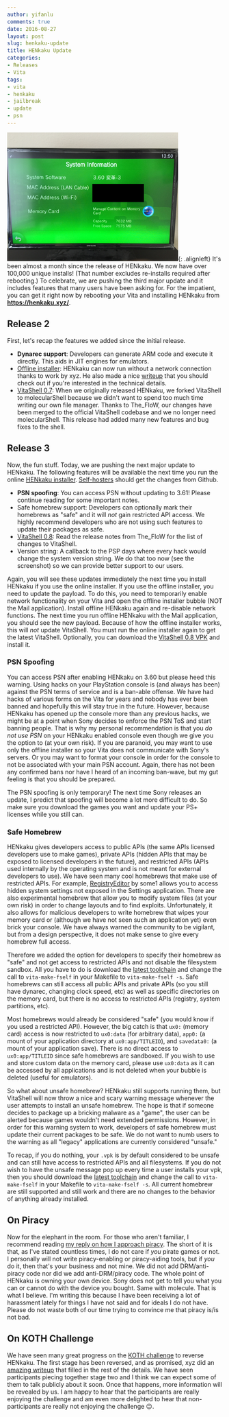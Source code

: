```yaml
---
author: yifanlu
comments: true
date: 2016-08-27
layout: post
slug: henkaku-update
title: HENkaku Update
categories:
- Releases
- Vita
tags:
- vita
- henkaku
- jailbreak
- update
- psn
---
```


![Version Screen](/images/2016/08/IMG_0302.PNG){: .alignleft} It's been almost a month since the release of HENkaku. We now have over 100,000 unique installs! (That number excludes re-installs required after rebooting.) To celebrate, we are pushing the third major update and it includes features that many users have been asking for. For the impatient, you can get it right now by rebooting your Vita and installing HENkaku from **https://henkaku.xyz/**.

## Release 2

First, let's recap the features we added since the initial release.

  * **Dynarec support**: Developers can generate ARM code and execute it directly. This aids in JIT engines for emulators.
  * [Offline installer](https://github.com/henkaku/offline-installer/releases): HENkaku can now run without a network connection thanks to work by xyz. He also made a nice [writeup](https://blog.xyz.is/2016/henkaku-offline-installer.html) that you should check out if you're interested in the technical details.
  * [VitaShell 0.7](https://bitbucket.org/TheOfficialFloW/vitashell/): When we originally released HENkaku, we forked VitaShell to molecularShell because we didn't want to spend too much time writing our own file manager. Thanks to The_FloW, our changes have been merged to the official VitaShell codebase and we no longer need molecularShell. This release had added many new features and bug fixes to the shell.

## Release 3

Now, the fun stuff. Today, we are pushing the next major update to HENkaku. The following features will be available the next time you run the online [HENkaku installer](https://henkaku.xyz). [Self-hosters](https://github.com/henkaku/henkaku/releases/latest) should get the changes from Github.

  * **PSN spoofing**: You can access PSN without updating to 3.61! Please continue reading for some important notes.
  * Safe homebrew support: Developers can optionally mark their homebrews as "safe" and it will _not_ gain restricted API access. We highly recommend developers who are not using such features to update their packages as safe.
  * [VitaShell 0.8](https://github.com/TheOfficialFloW/VitaShell): Read the release notes from The_FloW for the list of changes to VitaShell.
  * Version string: A callback to the PSP days where every hack would change the system version string. We do that too now (see the screenshot) so we can provide better support to our users.

Again, you will see these updates immediately the next time you install HENkaku if you use the online installer. If you use the offline installer, you need to update the payload. To do this, you need to temporarily enable network functionality on your Vita and open the offline installer bubble (NOT the Mail application). Install offline HENkaku again and re-disable network functions. The next time you run offline HENkaku with the Mail application, you should see the new payload. Because of how the offline installer works, this will _not_ update VitaShell. You must run the online installer again to get the latest VitaShell. Optionally, you can download the [VitaShell 0.8 VPK](https://github.com/TheOfficialFloW/VitaShell/releases/latest) and install it.

### PSN Spoofing

You can access PSN after enabling HENkaku on 3.60 but please heed this warning. Using hacks on your PlayStation console is (and always has been) against the PSN terms of service and is a ban-able offense. We have had hacks of various forms on the Vita for years and nobody has ever been banned and hopefully this will stay true in the future. However, because HENkaku has opened up the console more than any previous hacks, we might be at a point when Sony decides to enforce the PSN ToS and start banning people. That is why my personal recommendation is that you _do not use PSN_ on your HENkaku enabled console even though we give you the option to (at your own risk). If you are paranoid, you may want to use only the offline installer so your Vita does not communicate with Sony's servers. Or you may want to format your console in order for the console to not be associated with your main PSN account. Again, there has not been any confirmed bans nor have I heard of an incoming ban-wave, but my gut feeling is that you should be prepared.

The PSN spoofing is only temporary! The next time Sony releases an update, I predict that spoofing will become a lot more difficult to do. So make sure you download the games you want and update your PS+ licenses while you still can.

### Safe Homebrew

HENkaku gives developers access to public APIs (the same APIs licensed developers use to make games), private APIs (hidden APIs that may be exposed to licensed developers in the future), and restricted APIs (APIs used internally by the operating system and is not meant for external developers to use). We have seen many cool homebrews that make use of restricted APIs. For example, [RegistryEditor](https://github.com/some1psv/RegistryEditor/releases) by some1 allows you to access hidden system settings not exposed in the Settings application. There are also experimental homebrew that allow you to modify system files (at your own risk) in order to change layouts and to find exploits. Unfortunately, it also allows for malicious developers to write homebrew that wipes your memory card or (although we have not seen such an application yet) even brick your console. We have always warned the community to be vigilant, but from a design perspective, it does not make sense to give every homebrew full access.

Therefore we added the option for developers to specify their homebrew as "safe" and not get access to restricted APIs and not disable the filesystem sandbox. All you have to do is download the [latest toolchain](https://bintray.com/package/files/vitasdk/vitasdk/toolchain?order=desc&sort=fileLastModified&basePath=&tab=files) and change the call to `vita-make-fself` in your Makefile to `vita-make-fself -s`. Safe homebrews can still access all public APIs and private APIs (so you still have dynarec, changing clock speed, etc) as well as specific directories on the memory card, but there is no access to restricted APIs (registry, system partitions, etc).

Most homebrews would already be considered "safe" (you would know if you used a restricted API). However, the big catch is that `ux0:` (memory card) access is now restricted to `ux0:data` (for arbitrary data), `app0:` (a mount of your application directory at `ux0:app/TITLEID`), and `savedata0:` (a mount of your application save). There is no direct access to `ux0:app/TITLEID` since safe homebrews are sandboxed. If you wish to use and store custom data on the memory card, please use `ux0:data` as it can be accessed by all applications and is not deleted when your bubble is deleted (useful for emulators).

So what about unsafe homebrew? HENkaku still supports running them, but VitaShell will now throw a nice and scary warning message whenever the user attempts to install an unsafe homebrew. The hope is that if someone decides to package up a bricking malware as a "game", the user can be alerted because games wouldn't need extended permissions. However, in order for this warning system to work, developers of safe homebrew must update their current packages to be safe. We do not want to numb users to the warning as all "legacy" applications are currently considered "unsafe."

To recap, if you do nothing, your `.vpk` is by default considered to be unsafe and can still have access to restricted APIs and all filesystems. If you do not wish to have the unsafe message pop up every time a user installs your vpk, then you should download the [latest toolchain](https://bintray.com/package/files/vitasdk/vitasdk/toolchain?order=desc&sort=fileLastModified&basePath=&tab=files) and change the call to `vita-make-fself` in your Makefile to `vita-make-fself -s`. All current homebrew are still supported and still work and there are no changes to the behavior of anything already installed.

## On Piracy

Now for the elephant in the room. For those who aren't familiar, I recommend reading [my reply on how I approach piracy](https://www.reddit.com/r/vitahacks/comments/4w0iej/henkaku_stance_on_piracy/d63jyt4). The short of it is that, as I've stated countless times, I do not care if _you_ pirate games or not. I personally will not write piracy-enabling or piracy-aiding tools, but if _you_ do it, then that's your business and not mine. We did not add DRM/anti-piracy code nor did we add anti-DRM/piracy code. The whole point of HENkaku is owning your own device. Sony does not get to tell you what you can or cannot do with the device you bought. Same with molecule. That is what I believe. I'm writing this because I have been receiving a lot of harassment lately for things I have not said and for ideals I do not have. Please do not waste both of our time trying to convince me that piracy is/is not bad.

## On KOTH Challenge

We have seen many great progress on the [KOTH challenge](/2016/08/05/henkaku-koth-challenge/) to reverse HENkaku. The first stage has been reversed, and as promised, xyz did an [amazing writeup](https://blog.xyz.is/2016/webkit-360.html) that filled in the rest of the details. We have seen participants piecing together stage two and I think we can expect some of them to talk publicly about it soon. Once that happens, more information will be revealed by us. I am happy to hear that the participants are really enjoying the challenge and am even more delighted to hear that non-participants are really not enjoying the challenge 😉.
